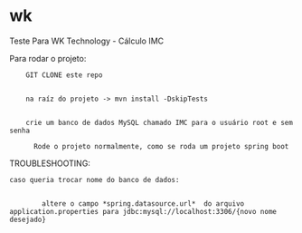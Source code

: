 # wk
Teste Para WK Technology - Cálculo IMC

Para rodar o projeto:


		GIT CLONE este repo
    
    
		na raíz do projeto -> mvn install -DskipTests
    
    
		crie um banco de dados MySQL chamado IMC para o usuário root e sem senha
    
          Rode o projeto normalmente, como se roda um projeto spring boot


TROUBLESHOOTING:

	caso queria trocar nome do banco de dados: 
			
			
			altere o campo *spring.datasource.url*  do arquivo application.properties para jdbc:mysql://localhost:3306/{novo nome desejado}
